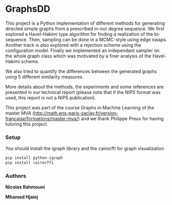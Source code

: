 # GraphsDD
This project is a Python implementation of different methods for generating directed simple graphs from a prescribed in-out degree sequence. We first explored a Havel-Hakimi type algorithm for finding a realization of the bi-sequence. Then, sampling can be done in a MCMC-style using edge swaps. Another track is also explored with a rejection scheme using the configuration model. Finally we implemented an independant sampler on the whole graph class which was motivated by a finer analysis of the Havel-Hakimi scheme. 

We also tried to quantify the differences between the generated graphs using 5 different similarity measures. 

More details about the methods, the experiments and some references are presented in our technical report (please note that if the NIPS format was used, this report is not a NIPS publication). 

This project was part of the course Graphs in Machine Learning of the master MVA (http://math.ens-paris-saclay.fr/version-francaise/formations/master-mva/) and we thank Philippe Preux for having tutoring this project.

### Setup
You should install the igraph library and the cairocffi for graph visualization 
``` bash 
pip install python-igraph
pip install cairocffi
``` 

### Authors
**Nicolas Rahmouni** 

**Mhamed Hjaiej** 



